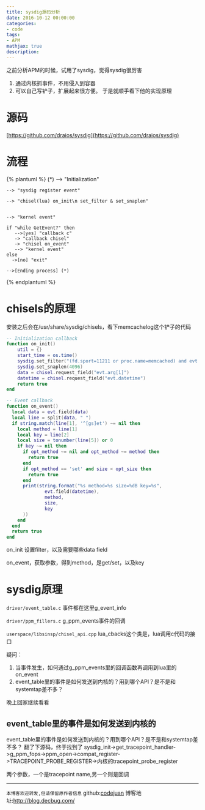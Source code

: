 ```yaml
---
title: sysdig源码分析
date: 2016-10-12 00:00:00
categories:
- code
tags: 
- APM
mathjax: true
description: 
---
```


之前分析APM的时候，试用了sysdig，觉得sysdig很厉害
1. 通过内核抓事件，不用侵入到容器
2. 可以自己写铲子，扩展起来很方便。
于是就顺手看下他的实现原理

<!--more-->

# 源码
[https://github.com/draios/sysdig](https://github.com/draios/sysdig)

# 流程

{% plantuml %}
    (*) --> "Initialization"

    --> "sysdig register event"

    --> "chisel(lua) on_init\n set_filter & set_snaplen"


    --> "kernel event"

    if "while GetEvent?" then
       -->[yes] "callback c"
       -> "callback chisel"
       -> "chisel on_event"
       --> "kernel event"
    else
      ->[no] "exit"

    -->[Ending process] (*)


{% endplantuml %}

# chisels的原理
安装之后会在/usr/share/sysdig/chisels，看下memcachelog这个铲子的代码
```lua
-- Initialization callback
function on_init()
    util = {}
    start_time = os.time()
    sysdig.set_filter("(fd.sport=11211 or proc.name=memcached) and evt.is_io=true")
    sysdig.set_snaplen(4096)
    data = chisel.request_field("evt.arg[1]")
    datetime = chisel.request_field("evt.datetime")
    return true
end

-- Event callback
function on_event()
  local data = evt.field(data)
  local line = split(data, " ")
  if string.match(line[1], '^[gs]et') ~= nil then
    local method = line[1]
    local key = line[2]
    local size = tonumber(line[5]) or 0
    if key ~= nil then
      if opt_method ~= nil and opt_method ~= method then
        return true
      end
      if opt_method == 'set' and size < opt_size then
        return true
      end
      print(string.format("%s method=%s size=%dB key=%s",
              evt.field(datetime),
              method,
              size,
              key
      ))
    end
  end
  return true
end
```
on_init 设置filter，以及需要哪些data field

on_event，获取参数，得到method，是get/set，以及key

# sysdig原理

`driver/event_table.c` 事件都在这里g_event_info

`driver/ppm_fillers.c` g_ppm_events事件的回调

`userspace/libsinsp/chisel_api.cpp` lua_cbacks这个类是，lua调用c代码的接口

疑问：
1. 当事件发生，如何通过g_ppm_events里的回调函数再调用到lua里的on_event
2. event_table里的事件是如何发送到内核的？用到哪个API？是不是和systemtap差不多？

晚上回家继续看看

## event_table里的事件是如何发送到内核的
event_table里的事件是如何发送到内核的？用到哪个API？是不是和systemtap差不多？
翻了下源码，终于找到了
sysdig_init->get_tracepoint_handler->g_ppm_fops->ppm_open->compat_register->TRACEPOINT_PROBE_REGISTER->内核的tracepoint_probe_register

两个参数，一个是tracepoint name,另一个则是回调


----------------------------

`本博客欢迎转发,但请保留原作者信息`
github:[codejuan](https://github.com/CodeJuan)
博客地址:http://blog.decbug.com/



